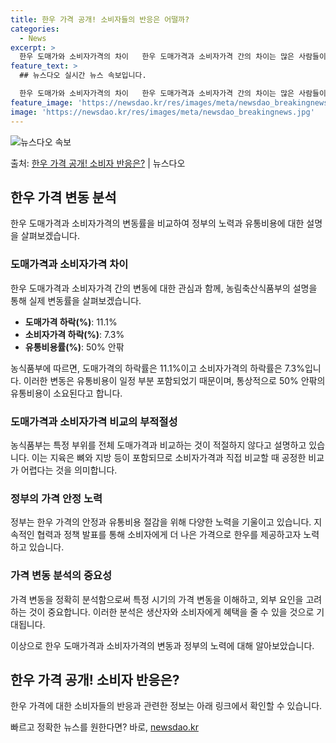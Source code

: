 ```yaml
---
title: 한우 가격 공개! 소비자들의 반응은 어떨까?
categories:
  - News
excerpt: >
  한우 도매가와 소비자가격의 차이   한우 도매가격과 소비자가격 간의 차이는 많은 사람들이 관심을 갖는 주제입…
feature_text: >
  ## 뉴스다오 실시간 뉴스 속보입니다.

  한우 도매가와 소비자가격의 차이   한우 도매가격과 소비자가격 간의 차이는 많은 사람들이 관심을 갖는 주제입…
feature_image: 'https://newsdao.kr/res/images/meta/newsdao_breakingnews.jpg'
image: 'https://newsdao.kr/res/images/meta/newsdao_breakingnews.jpg'
---
```


![뉴스다오 속보](https://newsdao.kr/res/images/meta/newsdao_breakingnews.jpg)

<p>출처: <a href="https://newsdao.kr/4631" rel="dofollow">한우 가격 공개! 소비자 반응은?</a> | 뉴스다오</p>

<h2 data-ke-size="size26">한우 가격 변동 분석</h2>
<p data-ke-size="size16">한우 도매가격과 소비자가격의 변동률을 비교하여 정부의 노력과 유통비용에 대한 설명을 살펴보겠습니다.</p>

<h3>도매가격과 소비자가격 차이</h3>
<p data-ke-size="size16">한우 도매가격과 소비자가격 간의 변동에 대한 관심과 함께, 농림축산식품부의 설명을 통해 실제 변동률을 살펴보겠습니다.</p>
<ul>
  <li><b>도매가격 하락(%)</b>: 11.1%</li>
  <li><b>소비자가격 하락(%)</b>: 7.3%</li>
  <li><b>유통비용률(%)</b>: 50% 안팎</li>
</ul>

<p data-ke-size="size16">농식품부에 따르면, 도매가격의 하락률은 11.1%이고 소비자가격의 하락률은 7.3%입니다. 이러한 변동은 유통비용이 일정 부분 포함되었기 때문이며, 통상적으로 50% 안팎의 유통비용이 소요된다고 합니다.</p>

<h3>도매가격과 소비자가격 비교의 부적절성</h3>
<p data-ke-size="size16">농식품부는 특정 부위를 전체 도매가격과 비교하는 것이 적절하지 않다고 설명하고 있습니다. 이는 지육은 뼈와 지방 등이 포함되므로 소비자가격과 직접 비교할 때 공정한 비교가 어렵다는 것을 의미합니다.</p>

<h3>정부의 가격 안정 노력</h3>
<p data-ke-size="size16">정부는 한우 가격의 안정과 유통비용 절감을 위해 다양한 노력을 기울이고 있습니다. 지속적인 협력과 정책 발표를 통해 소비자에게 더 나은 가격으로 한우를 제공하고자 노력하고 있습니다.</p>

<h3>가격 변동 분석의 중요성</h3>
<p data-ke-size="size16">가격 변동을 정확히 분석함으로써 특정 시기의 가격 변동을 이해하고, 외부 요인을 고려하는 것이 중요합니다. 이러한 분석은 생산자와 소비자에게 혜택을 줄 수 있을 것으로 기대됩니다.</p>

<p data-ke-size="size16">이상으로 한우 도매가격과 소비자가격의 변동과 정부의 노력에 대해 알아보았습니다. </p>

<h2 data-ke-size="size26">한우 가격 공개! 소비자 반응은?</h2>
<p data-ke-size="size16">한우 가격에 대한 소비자들의 반응과 관련한 정보는 아래 링크에서 확인할 수 있습니다.</p>
<p data-ke-size="size16"></p> 

빠르고 정확한 뉴스를 원한다면? 바로, <a href="https://newsdao.kr" rel="dofollow">newsdao.kr</a>



